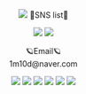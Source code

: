 <!-- <img src="https://img.shields.io/badge/뱃지레이블-배경색?style=뱃지모양&logo=로고&logoColor=로고색상"/> --!>
<div align="center">
<img src="https://capsule-render.vercel.app/api?type=waving&color=gradient&height=200&section=header&text=Hello_world!&fontSize=90" />
💎SNS list💎
<p>
<a href="https://instagram.com/sw_____z?igshid=YmMyMTA2M2Y=" target="blank"><img src="https://img.shields.io/badge/Instagram-E4405F?style=flat-square&logo=Instagram&logoColor=white"/></a>
<a href="[https://instagram.com/sw_____z?igshid=YmMyMTA2M2Y=](https://www.facebook.com/profile.php?id=100003343400233)" target="blank"><img src="https://img.shields.io/badge/Facebook-1877F2?style=flat-square&logo=Facebook&logoColor=white"/></a>
</p>
🪐Email🪐 <br>
1m10d@naver.com
<p>
<img src="https://img.shields.io/badge/JavaScript-ECD53F?style=flat-square&logo=JavaScript&logoColor=white"/>
<img src="https://img.shields.io/badge/HTML-E34F26?style=flat-square&logo=HTML5&logoColor=white"/>
<img src="https://img.shields.io/badge/Java-004088?style=flat-square&logo=CoffeeScript&logoColor=white"/>
<img src="https://img.shields.io/badge/AndroidStudio-3DDC84?style=flat-square&logo=Android&logoColor=white"/>
<img src="https://img.shields.io/badge/Python-7ED321?style=flat-square&logo=Bower&logoColor=white"/>
<img src="https://img.shields.io/badge/SQL-4479A1?style=flat-square&logo=MySQL&logoColor=white"/>
</p>

</div>
